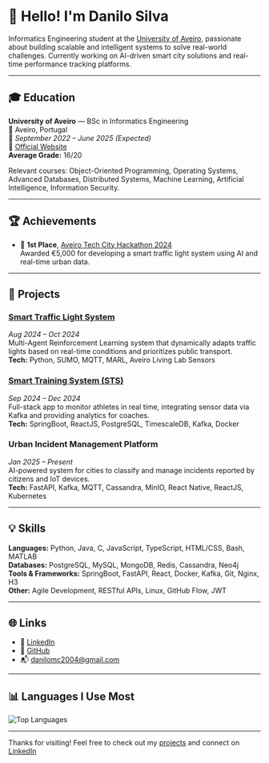 # 👋 Hello! I'm Danilo Silva

Informatics Engineering student at the [University of Aveiro](https://www.ua.pt/), passionate about building scalable and intelligent systems to solve real-world challenges. Currently working on AI-driven smart city solutions and real-time performance tracking platforms.

---

## 🎓 Education

**University of Aveiro** — BSc in Informatics Engineering  
📍 Aveiro, Portugal  
📅 *September 2022 – June 2025 (Expected)*  
🔗 [Official Website](https://www.ua.pt/)  
**Average Grade:** 16/20  

Relevant courses: Object-Oriented Programming, Operating Systems, Advanced Databases, Distributed Systems, Machine Learning, Artificial Intelligence, Information Security.

---

## 🏆 Achievements

- 🥇 **1st Place**, [Aveiro Tech City Hackathon 2024](https://1drv.ms/b/c/f86bc7a6066a21a7/EbB2FZBDIj1EqtOp3iKH6eIBTysZZIN-dx1JFhKPAQHmHg?e=p1Gjhl)  
  Awarded €5,000 for developing a smart traffic light system using AI and real-time urban data.

---

## 💼 Projects

### [Smart Traffic Light System](https://github.com/DaniloMicael/SmartTLS)
*Aug 2024 – Oct 2024*  
Multi-Agent Reinforcement Learning system that dynamically adapts traffic lights based on real-time conditions and prioritizes public transport.  
**Tech:** Python, SUMO, MQTT, MARL, Aveiro Living Lab Sensors  

### [Smart Training System (STS)](https://github.com/DaniloMicael/Smart-Training-System)
*Sep 2024 – Dec 2024*  
Full-stack app to monitor athletes in real time, integrating sensor data via Kafka and providing analytics for coaches.  
**Tech:** SpringBoot, ReactJS, PostgreSQL, TimescaleDB, Kafka, Docker  

### Urban Incident Management Platform
*Jan 2025 – Present*  
AI-powered system for cities to classify and manage incidents reported by citizens and IoT devices.  
**Tech:** FastAPI, Kafka, MQTT, Cassandra, MinIO, React Native, ReactJS, Kubernetes  

---

## 💡 Skills

**Languages:** Python, Java, C, JavaScript, TypeScript, HTML/CSS, Bash, MATLAB  
**Databases:** PostgreSQL, MySQL, MongoDB, Redis, Cassandra, Neo4j  
**Tools & Frameworks:** SpringBoot, FastAPI, React, Docker, Kafka, Git, Nginx, H3  
**Other:** Agile Development, RESTful APIs, Linux, GitHub Flow, JWT  

---

## 🌐 Links

- 🔗 [LinkedIn](https://www.linkedin.com/in/danilomgs/)  
- 🔗 [GitHub](https://github.com/DaniloMicael)  
- 📬 danilomc2004@gmail.com  

---

## 📊 Languages I Use Most

![Top Languages](https://github-readme-stats.vercel.app/api/top-langs/?username=DaniloMicael&layout=compact&theme=default)

---

Thanks for visiting! Feel free to check out my [projects](https://github.com/DaniloMicael) and connect on [LinkedIn](https://www.linkedin.com/in/danilomgs/)

